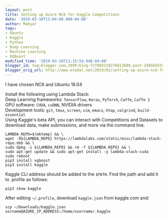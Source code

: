 ```yaml
---
layout: post
title: Setting up Azure NC6 for Kaggle Competitions
date: '2019-03-10T11:04:00.000-04:00'
author: Mahyar
tags:
- Ubuntu
- Kaggle
- Python
- Deep Learning
- Machine Learning
- XGBoost
modified_time: '2019-03-10T11:15:54.948-04:00'
blogger_id: tag:blogger.com,1999:blog-727803219276813688.post-2485655550041964672
blogger_orig_url: http://www.etedal.net/2019/03/setting-up-azure-nc6-for-kaggle.html
---
```



I have chosen NC6 and Ubuntu 18.04  
  
Install the following using Lambda Stack:  
Deep Learning frameworks: `TensorFlow`, `Keras`, `PyTorch`, `Caffe`, `Caffe 2`  
GPU software: `CUDA`, `cuDNN`, NVIDIA drivers  
Development tools: `git`, `tmux`, `screen`, `vim`, `emacs`, `htop`, `valgrind`, `build-essential`  
Using Kaggle's beta API, you can interact with Competitions and Datasets to download data, make submissions, and more via the command line.   
```
LAMBDA_REPO=$(mktemp) && \
wget -O${LAMBDA_REPO} https://lambdalabs.com/static/misc/lambda-stack-repo.deb && \
sudo dpkg -i ${LAMBDA_REPO} && rm -f ${LAMBDA_REPO} && \
sudo apt-get update && sudo apt-get install -y lambda-stack-cuda
sudo reboot
pip3 install xgboost
pip3 install kaggle
```  
  
Kaggle  CLI address should be added to the `$PATH`. Find the path and add it to .profile as follows:
```
pip3 show kaggle
```
After editing `~/.profile`, download `kaggle.json` from kaggle.com and:
```
scp ~/Downloads/kaggle.json usrname@AZURE_IP_ADDRESS:/home/username/.kaggle
```
